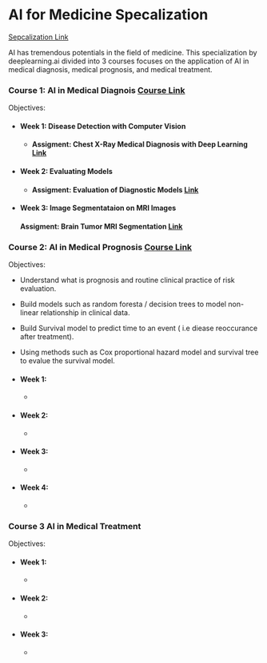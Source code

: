 # AI for Medicine Specalization      
[Sepcalization Link](https://www.coursera.org/specializations/ai-for-medicine) 

<p> AI has tremendous potentials in the field of medicine.  
This specialization by deeplearning.ai divided into 3 courses focuses on the application of AI in medical diagnosis, medical prognosis, and medical treatment. </p>

### Course 1: AI in Medical Diagnois [Course Link](https://www.coursera.org/learn/ai-for-medical-diagnosis?specialization=ai-for-medicine) 
Objectives: 
- #### Week 1: Disease Detection with Computer Vision
  - #### Assigment: Chest X-Ray Medical Diagnosis with Deep Learning [Link](https://github.com/mei-pan/AI_for_Medicine_Specalization/blob/main/Course%201/C1_Week1/C1_W1_Assignment.ipynb)
    
- #### Week 2: Evaluating Models
  - #### Assigment: Evaluation of Diagnostic Models [Link](https://github.com/mei-pan/AI_for_Medicine_Specalization/blob/main/Course%201/C1_Week2/C1_W2_Assignment.ipynb)
    

- #### Week 3: Image Segmentataion on MRI Images
  #### Assigment: Brain Tumor MRI Segmentation [Link](https://github.com/mei-pan/AI_for_Medicine_Specalization/blob/main/Course%201/C1_Week3/C1_W3_Assignment.ipynb)
  
### Course 2: AI in Medical Prognosis  [Course Link](https://www.coursera.org/learn/ai-for-medical-prognosis?specialization=ai-for-medicine) 
Objectives:
 - Understand what is prognosis and routine clinical practice of risk evaluation.
 - Build models such as random foresta / decision trees to model non-linear relationship in clinical data.
 - Build Survival model to predict time to an event ( i.e diease reoccurance after treatment).
 - Using methods such as Cox proportional hazard model and survival tree to evalue the survival model.
   
- #### Week 1: 
 
  - 
- #### Week 2: 
  - 
- #### Week 3: 
  - 
- #### Week 4: 
  - 
### Course 3 AI in Medical Treatment
Objectives: 
- #### Week 1: 
  - 
- #### Week 2: 
  - 
- #### Week 3: 
  -  
